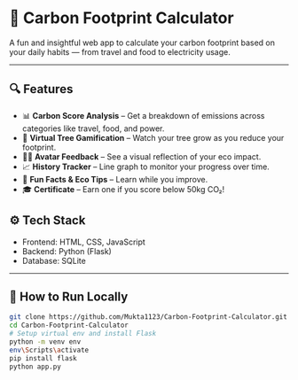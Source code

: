 # 🌱 Carbon Footprint Calculator

A fun and insightful web app to calculate your carbon footprint based on your daily habits — from travel and food to electricity usage.

---

## 🔍 Features

- 📊 **Carbon Score Analysis** – Get a breakdown of emissions across categories like travel, food, and power.
- 🌳 **Virtual Tree Gamification** – Watch your tree grow as you reduce your footprint.
- 🧍‍♂️ **Avatar Feedback** – See a visual reflection of your eco impact.
- 📈 **History Tracker** – Line graph to monitor your progress over time.
- 🧠 **Fun Facts & Eco Tips** – Learn while you improve.
- 🎓 **Certificate** – Earn one if you score below 50kg CO₂!

## ⚙️ Tech Stack

- Frontend: HTML, CSS, JavaScript
- Backend: Python (Flask)
- Database: SQLite

---

## 🚀 How to Run Locally

```bash
git clone https://github.com/Mukta1123/Carbon-Footprint-Calculator.git
cd Carbon-Footprint-Calculator
# Setup virtual env and install Flask
python -m venv env
env\Scripts\activate
pip install flask
python app.py
